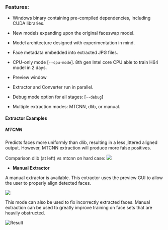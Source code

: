 ### **Features**:

- Windows binary containing pre-compiled dependencies, including CUDA libraries.

- New models expanding upon the original faceswap model.

- Model architecture designed with experimentation in mind.

- Face metadata embedded into extracted JPG files.

- CPU-only mode [`--cpu-mode`]. 8th gen Intel core CPU able to train H64 model in 2 days.

- Preview window

- Extractor and Converter run in parallel.

- Debug mode option for all stages: [`--debug`]

- Multiple extraction modes: MTCNN, dlib, or manual.

#### Extractor Examples
##### MTCNN

Predicts faces more uniformly than dlib, resulting in a less jittered aligned output. However, MTCNN extraction will produce more false positives.


Comparison dlib (at left) vs mtcnn on hard case:
![](https://i.imgur.com/5qLiiOV.gif)

- **Manual Extractor**

A manual extractor is available. This extractor uses the preview GUI to allow the user to properly align detected faces. 

![](manual_extractor_0.jpg)

This mode can also be used to fix incorrectly extracted faces. Manual extraction can be used to greatly improve training on face sets that are heavily obstructed. 

![Result](https://user-images.githubusercontent.com/8076202/38454756-0fa7a86c-3a7e-11e8-9065-182b4a8a7a43.gif)

